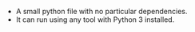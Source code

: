* A small python file with no particular dependencies.
* It can run using any tool with Python 3 installed.
